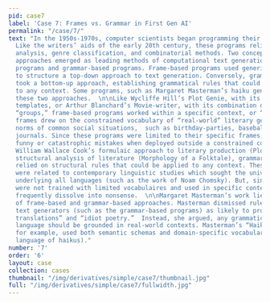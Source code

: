 ```yaml
---
pid: case7
label: 'Case 7: Frames vs. Grammar in First Gen AI'
permalink: "/case/7/"
text: "In the 1950s-1970s, computer scientists began programming their own text generators.
  Like the writers’ aids of the early 20th century, these programs relied on structural
  analysis, genre classification, and combinatorial methods. Two conceptually divergent
  approaches emerged as leading methods of computational text generation: frame-based
  programs and grammar-based programs. Frame-based programs used generic constraints
  to structure a top-down approach to text generation. Conversely, grammar-based programs
  took a bottom-up approach, establishing grammatical rules that could be applied
  to any context. Some programs, such as Margaret Masterman’s haiku generator, combined
  these two approaches.  \n\nLike Wycliffe Hill’s Plot Genie, with its dozens of genre-specific
  templates, or Arthur Blanchard’s Movie-writer, with its combination of pre-defined
  “groups,” frame-based programs worked within a specific context, or “frame.” These
  frames drew on the constrained vocabulary of “real-world” literary genres or the
  norms of common social situations,  such as birthday-parties, baseball, or psychiatric
  journals. Since these programs were limited to their specific frames, they produce
  funny or catastrophic mistakes when deployed outside a constrained context.  \n\nLike
  William Wallace Cook’s formulaic approach to literary production (Plotto), or Propp’s
  structural analysis of literature (Morphology of a Folktale), grammar-based programs
  relied on structural rules that could be applied to any context. These programs
  were related to contemporary linguistic studies which sought the universal rules
  underlying all languages (such as the work of Noam Chomsky). But, since these programs
  were not trained with limited vocabulaires and used in specific contexts, they could
  frequently dissolve into nonsense.  \n\nMargaret Masterman’s work lies at the intersection
  of frame-based and grammar-based approaches. Masterman dismissed rule-based or probabilistic
  text generators (such as the grammar-based programs) as likely to produce “idiot
  translations” and “idiot poetry.”  Instead, she argued, any grammatical model of
  language should be grounded in real-world contexts. Masterman’s “Haiku-Generator,”
  for example, used both semantic schemas and domain-specific vocabulary (the typical
  language of haikus)."
number: '7'
order: '6'
layout: case
collection: cases
thumbnail: "/img/derivatives/simple/case7/thumbnail.jpg"
full: "/img/derivatives/simple/case7/fullwidth.jpg"
---
```

